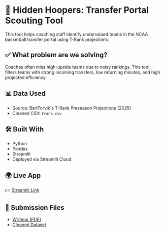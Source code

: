 # 🏀 Hidden Hoopers: Transfer Portal Scouting Tool

This tool helps coaching staff identify undervalued teams in the NCAA basketball transfer portal using T-Rank projections.

## ✅ What problem are we solving?
Coaches often miss high-upside teams due to noisy rankings. This tool filters teams with strong incoming transfers, low returning minutes, and high projected efficiency.

## 📊 Data Used
- Source: BartTorvik's T-Rank Preseason Projections (2025)
- Cleaned CSV: `trank.csv`

## 🛠 Built With
- Python
- Pandas
- Streamlit
- Deployed via Streamlit Cloud

## 🌍 Live App
👉 [Streamlit Link](https://basketball-analytics-project2-mauli-patel.streamlit.app)

## 📎 Submission Files
- [Writeup (PDF)](writeup.pdf)
- [Cleaned Dataset](trank_cleaned.csv)
